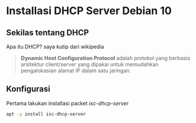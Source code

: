 # Installasi DHCP Server Debian 10


## Sekilas tentang DHCP

Apa itu DHCP? saya kutip dari wikipedia

> **Dynamic Host Configuration Protocol** adalah protokol yang berbasis arsitektur client/server yang dipakai untuk memudahkan pengalokasian alamat IP dalam satu jaringan.

## Konfigurasi

Pertama lakukan installasi packet *isc-dhcp-server*

```bash
apt -y install isc-dhcp-server
```

